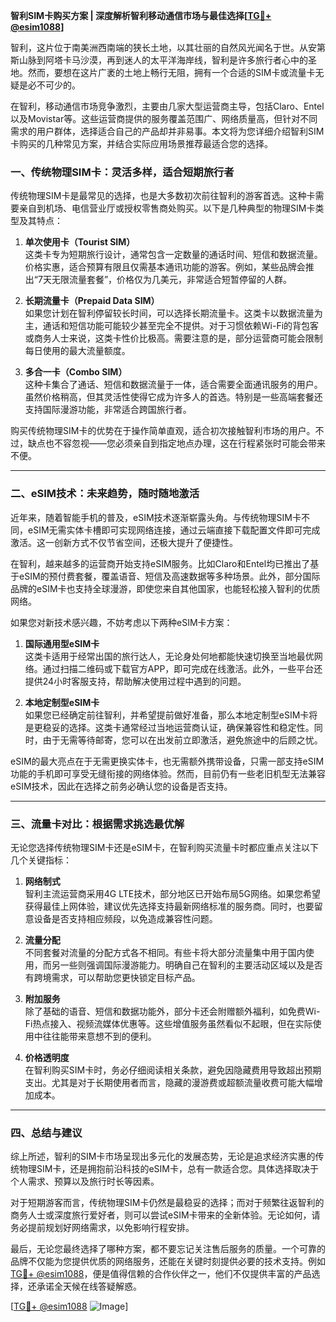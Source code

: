 **智利SIM卡购买方案 | 深度解析智利移动通信市场与最佳选择[[TG💪+ @esim1088](https://t.me/s/esim1088)]**

智利，这片位于南美洲西南端的狭长土地，以其壮丽的自然风光闻名于世。从安第斯山脉到阿塔卡马沙漠，再到迷人的太平洋海岸线，智利是许多旅行者心中的圣地。然而，要想在这片广袤的土地上畅行无阻，拥有一个合适的SIM卡或流量卡无疑是必不可少的。

在智利，移动通信市场竞争激烈，主要由几家大型运营商主导，包括Claro、Entel以及Movistar等。这些运营商提供的服务覆盖范围广、网络质量高，但针对不同需求的用户群体，选择适合自己的产品却并非易事。本文将为您详细介绍智利SIM卡购买的几种常见方案，并结合实际应用场景推荐最适合您的选择。

### **一、传统物理SIM卡：灵活多样，适合短期旅行者**

传统物理SIM卡是最常见的选择，也是大多数初次前往智利的游客首选。这种卡需要亲自到机场、电信营业厅或授权零售商处购买。以下是几种典型的物理SIM卡类型及其特点：

1. **单次使用卡（Tourist SIM）**  
   这类卡专为短期旅行设计，通常包含一定数量的通话时间、短信和数据流量。价格实惠，适合预算有限且仅需基本通讯功能的游客。例如，某些品牌会推出“7天无限流量套餐”，价格仅为几美元，非常适合短暂停留的人群。

2. **长期流量卡（Prepaid Data SIM）**  
   如果您计划在智利停留较长时间，可以选择长期流量卡。这类卡以数据流量为主，通话和短信功能可能较少甚至完全不提供。对于习惯依赖Wi-Fi的背包客或商务人士来说，这类卡性价比极高。需要注意的是，部分运营商可能会限制每日使用的最大流量额度。

3. **多合一卡（Combo SIM）**  
   这种卡集合了通话、短信和数据流量于一体，适合需要全面通讯服务的用户。虽然价格稍高，但其灵活性使得它成为许多人的首选。特别是一些高端套餐还支持国际漫游功能，非常适合跨国旅行者。

购买传统物理SIM卡的优势在于操作简单直观，适合初次接触智利市场的用户。不过，缺点也不容忽视——您必须亲自到指定地点办理，这在行程紧张时可能会带来不便。

---

### **二、eSIM技术：未来趋势，随时随地激活**

近年来，随着智能手机的普及，eSIM技术逐渐崭露头角。与传统物理SIM卡不同，eSIM无需实体卡槽即可实现网络连接，通过云端直接下载配置文件即可完成激活。这一创新方式不仅节省空间，还极大提升了便捷性。

在智利，越来越多的运营商开始支持eSIM服务。比如Claro和Entel均已推出了基于eSIM的预付费套餐，覆盖语音、短信及高速数据等多种场景。此外，部分国际品牌的eSIM卡也支持全球漫游，即使您来自其他国家，也能轻松接入智利的优质网络。

如果您对新技术感兴趣，不妨考虑以下两种eSIM卡方案：

1. **国际通用型eSIM卡**  
   这类卡适用于经常出国的旅行达人，无论身处何地都能快速切换至当地最优网络。通过扫描二维码或下载官方APP，即可完成在线激活。此外，一些平台还提供24小时客服支持，帮助解决使用过程中遇到的问题。

2. **本地定制型eSIM卡**  
   如果您已经确定前往智利，并希望提前做好准备，那么本地定制型eSIM卡将是更稳妥的选择。这类卡通常经过当地运营商认证，确保兼容性和稳定性。同时，由于无需等待邮寄，您可以在出发前立即激活，避免旅途中的后顾之忧。

eSIM的最大亮点在于无需更换实体卡，也无需额外携带设备，只需一部支持eSIM功能的手机即可享受无缝衔接的网络体验。然而，目前仍有一些老旧机型无法兼容eSIM技术，因此在选择之前务必确认您的设备是否支持。

---

### **三、流量卡对比：根据需求挑选最优解**

无论您选择传统物理SIM卡还是eSIM卡，在智利购买流量卡时都应重点关注以下几个关键指标：

1. **网络制式**  
   智利主流运营商采用4G LTE技术，部分地区已开始布局5G网络。如果您希望获得最佳上网体验，建议优先选择支持最新网络标准的服务商。同时，也要留意设备是否支持相应频段，以免造成兼容性问题。

2. **流量分配**  
   不同套餐对流量的分配方式各不相同。有些卡将大部分流量集中用于国内使用，而另一些则强调国际漫游能力。明确自己在智利的主要活动区域以及是否有跨境需求，可以帮助您更快锁定目标产品。

3. **附加服务**  
   除了基础的语音、短信和数据功能外，部分卡还会附赠额外福利，如免费Wi-Fi热点接入、视频流媒体优惠等。这些增值服务虽然看似不起眼，但在实际使用中往往能带来意想不到的便利。

4. **价格透明度**  
   在智利购买SIM卡时，务必仔细阅读相关条款，避免因隐藏费用导致超出预期支出。尤其是对于长期使用者而言，隐藏的漫游费或超额流量收费可能大幅增加成本。

---

### **四、总结与建议**

综上所述，智利的SIM卡市场呈现出多元化的发展态势，无论是追求经济实惠的传统物理SIM卡，还是拥抱前沿科技的eSIM卡，总有一款适合您。具体选择取决于个人需求、预算以及旅行时长等因素。

对于短期游客而言，传统物理SIM卡仍然是最稳妥的选择；而对于频繁往返智利的商务人士或深度旅行爱好者，则可以尝试eSIM卡带来的全新体验。无论如何，请务必提前规划好网络需求，以免影响行程安排。

最后，无论您最终选择了哪种方案，都不要忘记关注售后服务的质量。一个可靠的品牌不仅能为您提供优质的网络服务，还能在关键时刻提供必要的技术支持。例如[TG💪+ @esim1088](https://t.me/s/esim1088)，便是值得信赖的合作伙伴之一，他们不仅提供丰富的产品选择，还承诺全天候在线答疑解惑。

[[TG💪+ @esim1088](https://t.me/s/esim1088) ![Image](https://i.postimg.cc/4NQfJmqS/Snipaste-2025-05-13-00-14-12.png)]